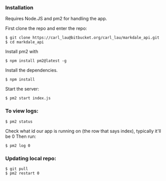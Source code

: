 ### Installation

Requires Node.JS and pm2 for handling the app.

First clone the repo and enter the repo:

```
$ git clone https://carl_lau@bitbucket.org/carl_lau/markdale_api.git
$ cd markdale_api 
```
Install pm2 with 
```
$ npm install pm2@latest -g
```
Install the dependencies.
```
$ npm install
```
Start the server:
```
$ pm2 start index.js
```
### To view logs:
```
$ pm2 status
```
Check what id our app is running on (the row that says index), typically it'll be 0
Then run:
```
$ pm2 log 0
```
### Updating local repo:
```
$ git pull
$ pm2 restart 0
```